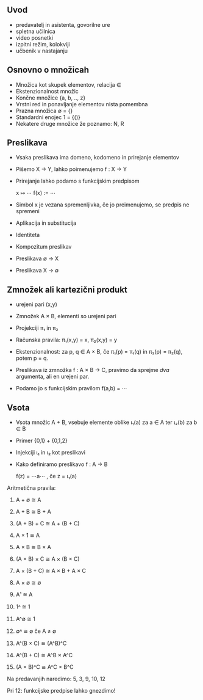 ## Uvod

* predavatelj in asistenta, govorilne ure
* spletna učilnica
* video posnetki
* izpitni režim, kolokviji
* učbenik v nastajanju

## Osnovno o množicah

* Množica kot skupek elementov, relacija ∈
* Ekstenzionalnost množic
* Končne množice {a, b, .., z}
* Vrstni red in ponavljanje elementov nista pomembna
* Prazna množica ∅ = {}
* Standardni enojec 1 = {()}
* Nekatere druge množice že poznamo: N, R

## Preslikava

* Vsaka preslikava ima domeno, kodomeno in prirejanje elementov
* Pišemo X → Y, lahko poimenujemo f : X → Y
* Prirejanje lahko podamo s funkcijskim predpisom

    x ↦ ⋯
    f(x) := ⋯

* Simbol x je vezana spremenljivka, če jo preimenujemo, se predpis ne spremeni
* Aplikacija in substitucija
* Identiteta
* Kompozitum preslikav
* Preslikava ∅ → X
* Preslikava X → ∅

## Zmnožek ali kartezični produkt

* urejeni pari (x,y)
* Zmnožek A × B, elementi so urejeni pari
* Projekciji π₁ in π₂
* Računska pravila: π₁(x,y) = x, π₂(x,y) = y
* Ekstenzionalnost: za p, q ∈ A × B, če π₁(p) = π₁(q) in π₂(p) = π₂(q), potem p = q.

* Preslikava iz zmnožka f : A × B → C, pravimo da sprejme *dva* argumenta, ali en urejeni par.
* Podamo jo s funkcijskim pravilom f(a,b) = ⋯

## Vsota

* Vsota množic A + B, vsebuje elemente oblike ι₁(a) za a ∈ A ter ι₂(b) za b ∈ B
* Primer {0,1} + {0,1,2}
* Injekciji ι₁ in ι₂ kot preslikavi
* Kako definiramo preslikavo f : A → B

   f(z) = ⋯a⋯ , če z = ι₁(a)

Aritmetična pravila:

1.  A + ∅ ≅ A
2.  A + B ≅ B + A
3.  (A + B) + C ≅ A + (B + C)

4.  A × 1 ≅ A
5.  A × B ≅ B × A
6.  (A × B) × C ≅ A × (B × C)

7.  A × (B + C) ≅ A × B + A × C
8.  A × ∅ ≅ ∅

9.  A¹ ≅ A
10. 1ᴬ ≅ 1
11. A^∅ ≅ 1
12. ∅ᴬ ≅ ∅ če A ≠ ∅
13. A^(B × C) ≅ (A^B)^C
14. A^(B + C) ≅ A^B × A^C
15. (A × B)^C ≅ A^C × B^C

Na predavanjih naredimo: 5, 3, 9, 10, 12

Pri 12: funkcijske predpise lahko gnezdimo!
